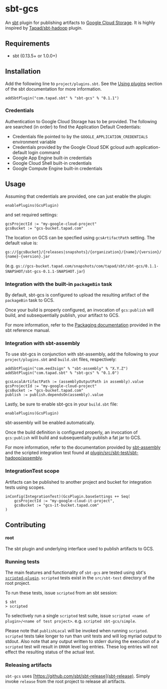 # sbt-gcs
An [sbt](http://scala-sbt.org) plugin for publishing artifacts to [Google Cloud Storage](https://cloud.google.com/storage/).
It is highly inspired by [Tapad/sbt-hadoop](https://github.com/tapad/sbt-hadoop-oss) plugin.

## Requirements
- sbt (0.13.5+ or 1.0.0+)

## Installation
Add the following line to `project/plugins.sbt`. See the [Using plugins](http://www.scala-sbt.org/release/docs/Using-Plugins.html) section of the sbt documentation for more information.

```
addSbtPlugin("com.tapad.sbt" % "sbt-gcs" % "0.1.1")
```

### Credentials
Authentication to Google Cloud Storage has to be provided. The following are searched (in order) to find the Application Default Credentials:

* Credentials file pointed to by the `GOOGLE_APPLICATION_CREDENTIALS` environment variable
* Credentials provided by the Google Cloud SDK gcloud auth application-default login command
* Google App Engine built-in credentials
* Google Cloud Shell built-in credentials
* Google Compute Engine built-in credentials

## Usage
Assuming that credentials are provided, one can just enable the plugin:

```
enablePlugins(GcsPlugin)
```

and set required settings:

```
gcsProjectId := "my-google-cloud-project"
gcsBucket := "gcs-bucket.tapad.com"
```

The location on GCS can be specfied using `gcsArtifactPath` setting. The default value is:

`gs://{gcsBucket}/{releases|snapshots}/{organization}/{name}/{version}/{name}-{version}.jar`

(e.g. `gs://gcs-bucket.tapad.com/snapshots/com/tapad/sbt/sbt-gcs/0.1.1-SNAPSHOT/sbt-gcs-0.1.1-SNAPSHOT.jar`)

### Integration with the built-in `packageBin` task
By default, sbt-gcs is configured to upload the resulting artifact of the `packageBin` task to GCS.

Once your build is properly configured, an invocation of `gcs:publish` will build, and subsequentially publish, your artifact to GCS.

For more information, refer to the [Packaging documentation](http://www.scala-sbt.org/0.13/docs/Howto-Package.html) provided in the sbt reference manual.

### Integration with sbt-assembly
To use sbt-gcs in conjunction with sbt-assembly, add the following to your `project/plugins.sbt` and `build.sbt` files, respectively:

```
addSbtPlugin("com.eed3sign" % "sbt-assembly" % "X.Y.Z")
addSbtPlugin("com.tapad.sbt" % "sbt-gcs" % "0.1.0")
```

```
gcsLocalArtifactPath := (assemblyOutputPath in assembly).value
gcsProjectId := "my-google-cloud-project"
gcsBucket := "gcs-bucket.tapad.com"
publish := publish.dependsOn(assembly).value
```

Lastly, be sure to enable sbt-gcs in your `build.sbt` file:

```
enablePlugins(GcsPlugin)
```

sbt-assembly will be enabled automatically.

Once the build definition is configured properly, an invocation of `gcs:publish` will build and subsequentially publish a fat jar to GCS.

For more information, refer to the documentation provided by [sbt-assembly](https://github.com/sbt/sbt-assembly) and the scripted integration test found at [plugin/src/sbt-test/sbt-hadoop/assembly](plugin/src/sbt-test/sbt-hadoop/assembly).

### IntegrationTest scope

Artifacts can be published to another project and bucket for integration tests using scopes.
```
inConfig(IntegrationTest)(GcsPlugin.baseSettings ++ Seq(
    gcsProjectId := "my-google-cloud-it-project",
    gcsBucket := "gcs-it-bucket.tapad.com"
)
```

## Contributing

#### root
The sbt plugin and underlying interface used to publish artifacts to GCS.

### Running tests
The main features and functionality of `sbt-gcs` are tested using sbt's [`scripted-plugin`](https://github.com/sbt/sbt/tree/0.13/scripted). `scripted` tests exist in the `src/sbt-test` directory of the root project.

To run these tests, issue `scripted` from an sbt session:

```
$ sbt
> scripted
```

To selectively run a single `scripted` test suite, issue `scripted <name of plugin>/<name of test project>`. e.g. `scripted sbt-gcs/simple`.

Please note that `publishLocal` will be invoked when running `scripted`. `scripted` tests take longer to run than unit tests and will log myriad output to stdout. Also note that any output written to stderr during the execution of a `scripted` test will result in `ERROR` level log entries. These log entries will not effect the resulting status of the actual test.

### Releasing artifacts
`sbt-gcs` uses [https://github.com/sbt/sbt-release](sbt-release). Simply invoke `release` from the root project to release all artifacts.
